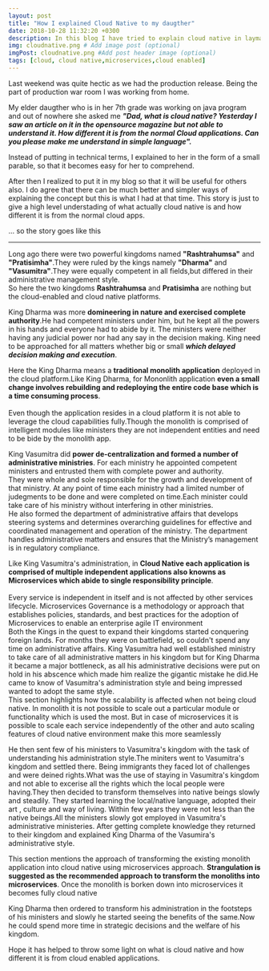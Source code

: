 ```yaml
---
layout: post
title: "How I explained Cloud Native to my daugther"
date: 2018-10-28 11:32:20 +0300
description: In this blog I have tried to explain cloud native in layman's terms with the help of a small parable. # Add post description (optional)
img: cloudnative.png # Add image post (optional)
imgPost: cloudnative.png #Add post header image (optional)
tags: [cloud, cloud native,microservices,cloud enabled]
---
```

Last weekend was quite hectic as we had the production release. Being the part of production war room I was working from home.
<p>
My elder daugther who is in her 7th grade was working on java program and out of nowhere she asked me
<b><i>"Dad, what is cloud native? Yesterday I saw an article on it in the opensource magazine but not able to understand it. How different it is from the normal Cloud applications. Can you please make me understand in simple language".</i></b>
</p>

Instead of putting in technical terms, I explained to her in the form of a small parable, so that it becomes easy for her to comprehend.

After then I realized to put it in my blog so that it will be useful for others also. I do agree that there can be much better and simpler ways of explaining the concept but this is what I had at that time. This story is just to give a high level understading of what actually cloud native is and how different it is from the normal cloud apps.

... so the story goes like this
<hr>
Long ago there were two powerful kingdoms named <b>"Rashtrahumsa"</b> and <b>"Pratisimha"</b>.They were ruled by the kings namely <b>"Dharma"</b> and <b>"Vasumitra"</b>.They were equally competent in all fields,but differed in their administrative management style.

<div class="alert alert-info" role="alert">
So here the two kingdoms <b>Rashtrahumsa</b> and <b>Pratisimha</b> are nothing but the cloud-enabled and cloud native platforms.
</div>

King Dharma was more <b>domineering in nature and exercised complete authority</b>.He had competent ministers under him, but he kept all the powers in his hands and everyone had to abide by it. The ministers were neither having any judicial power nor had any say in the decision making. King need to be approached for all matters whether big or small <b><i>which delayed decision making and execution</i></b>.

<div class="alert alert-info" role="alert">
Here the King Dharma means a <b>traditional monolith application</b> deployed in the cloud platform.Like King Dharma, for Mononlith application <b>even a small change involves rebuilding and redeploying the entire code base which is a time consuming process</b>.<br><br>Even though the application resides in a cloud platform it is not able to leverage the cloud capabilities fully.Though the monolith is comprised of intelligent modules like ministers they are not independent entities and need to be bide by the monolith app.
</div>

King Vasumitra did <b>power de-centralization and formed a number of administrative ministries</b>. For each ministry he appointed competent ministers  and entrusted them with complete power and authority.<br>They were whole and sole responsible for the growth and development of that ministry.
At any point of time each ministry had a limited number of judegments to be done and were completed on time.Each minister could take care of his ministry without interfering in other ministries.<br>
He also formed the department of administrative affairs that develops steering systems and determines overarching guidelines for effective and coordinated management and operation of the ministry. The department handles administrative matters and ensures that the Ministry’s management is in regulatory compliance.
<div class="alert alert-info" role="alert">
Like King Vasumitra's administration, in <b>Cloud Native each application is comprised of multiple independent applications also knowns as Microservices which abide to single responsibility principle</b>. <br><br>Every service is independent in itself and is not affected by other services lifecycle. Microservices Governance is a methodology or approach that establishes policies, standards, and best practices for the adoption of Microservices to enable an enterprise agile IT environment
</div>
Both the Kings in the quest to expand their kingdoms started conquering foreign lands. For months they were on battlefield, so couldn't spend any time on administrative affairs. King Vasumitra had well established ministry to take care of all administrative matters in his kingdom but for King Dharma it became a major bottleneck, as all his administrative decisions were put on hold in his abscence which made him realize the gigantic mistake he did.He came to know of Vasumitra's administration style and being impressed wanted to adopt the same style.
<div class="alert alert-info" role="alert">
 This section highlights how the scalability is affected when not being cloud native. In monolith it is not possible to scale out a particular module or functionality which is used the most. But in case of microservices it is possible to scale each service independently of the other and auto scaling features of cloud native environment make this more seamlessly
</div>

He then sent few of his ministers to Vasumitra's kingdom with the task of understanding his administration style.The miniters went to Vasumitra's kingdom and settled there. Being immigrants they faced lot of challenges and were deined rights.What was the use of staying in Vasumitra's kingdom and not able to excerise all the rights which the local people were having.They then decided to transform themselves into native beings slowly and steadily. They started learning the local/native language, adopted their art , culture and way of living. Within few years they were not less than the native beings.All the ministers slowly got employed in Vasumitra's administrative ministeries. After getting complete knowledge they returned to their kingdom and explained King Dharma of the Vasumira's administrative style.

<div class="alert alert-info" role="alert">
 This section mentions the approach of transforming the existing monolith application into cloud native using microservices approach. <b>Strangulation is suggested as the recommended approach to transform the monoliths into microservices</b>. Once the monolith is borken down into microservices it becomes fully cloud native
</div>

King Dharma then ordered to transform his administration in the footsteps of his ministers and slowly he started seeing the benefits of the same.Now he could spend more time in strategic decisions and the welfare of his kingdom.

Hope it has helped to throw some light on what is cloud native and how different it is from cloud enabled applications. 
